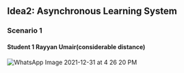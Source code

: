 ## Idea2: Asynchronous Learning System
### Scenario 1
#### Student 1 Rayyan Umair(considerable distance)

![WhatsApp Image 2021-12-31 at 4 26 20 PM](https://user-images.githubusercontent.com/61626142/147822743-f611987f-bd71-41ef-bbea-68760aea1c7c.jpeg)

